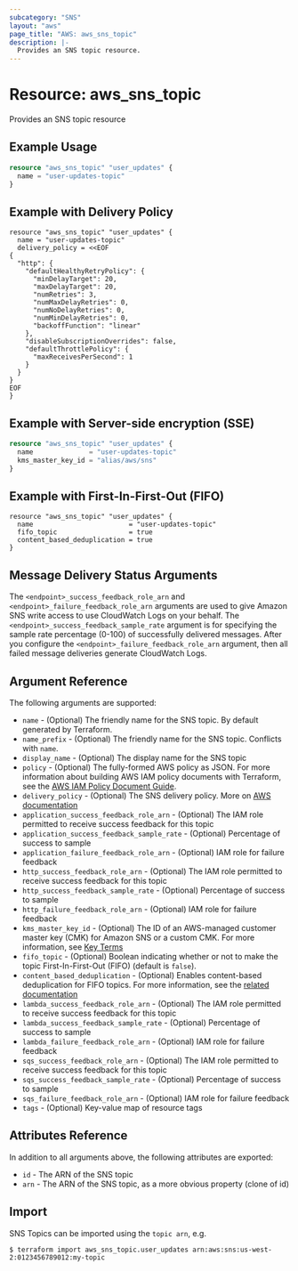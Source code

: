 ```yaml
---
subcategory: "SNS"
layout: "aws"
page_title: "AWS: aws_sns_topic"
description: |-
  Provides an SNS topic resource.
---
```


# Resource: aws_sns_topic

Provides an SNS topic resource

## Example Usage

```terraform
resource "aws_sns_topic" "user_updates" {
  name = "user-updates-topic"
}
```

## Example with Delivery Policy

```hcl
resource "aws_sns_topic" "user_updates" {
  name = "user-updates-topic"
  delivery_policy = <<EOF
{
  "http": {
    "defaultHealthyRetryPolicy": {
      "minDelayTarget": 20,
      "maxDelayTarget": 20,
      "numRetries": 3,
      "numMaxDelayRetries": 0,
      "numNoDelayRetries": 0,
      "numMinDelayRetries": 0,
      "backoffFunction": "linear"
    },
    "disableSubscriptionOverrides": false,
    "defaultThrottlePolicy": {
      "maxReceivesPerSecond": 1
    }
  }
}
EOF
}
```

## Example with Server-side encryption (SSE)

```terraform
resource "aws_sns_topic" "user_updates" {
  name              = "user-updates-topic"
  kms_master_key_id = "alias/aws/sns"
}
```

## Example with First-In-First-Out (FIFO)

```hcl
resource "aws_sns_topic" "user_updates" {
  name                        = "user-updates-topic"
  fifo_topic                  = true
  content_based_deduplication = true
}
```

## Message Delivery Status Arguments

The `<endpoint>_success_feedback_role_arn` and `<endpoint>_failure_feedback_role_arn` arguments are used to give Amazon SNS write access to use CloudWatch Logs on your behalf. The `<endpoint>_success_feedback_sample_rate` argument is for specifying the sample rate percentage (0-100) of successfully delivered messages. After you configure the `<endpoint>_failure_feedback_role_arn` argument, then all failed message deliveries generate CloudWatch Logs.

## Argument Reference

The following arguments are supported:

- `name` - (Optional) The friendly name for the SNS topic. By default generated by Terraform.
- `name_prefix` - (Optional) The friendly name for the SNS topic. Conflicts with `name`.
- `display_name` - (Optional) The display name for the SNS topic
- `policy` - (Optional) The fully-formed AWS policy as JSON. For more information about building AWS IAM policy documents with Terraform, see the [AWS IAM Policy Document Guide](https://learn.hashicorp.com/terraform/aws/iam-policy).
- `delivery_policy` - (Optional) The SNS delivery policy. More on [AWS documentation](https://docs.aws.amazon.com/sns/latest/dg/DeliveryPolicies.html)
- `application_success_feedback_role_arn` - (Optional) The IAM role permitted to receive success feedback for this topic
- `application_success_feedback_sample_rate` - (Optional) Percentage of success to sample
- `application_failure_feedback_role_arn` - (Optional) IAM role for failure feedback
- `http_success_feedback_role_arn` - (Optional) The IAM role permitted to receive success feedback for this topic
- `http_success_feedback_sample_rate` - (Optional) Percentage of success to sample
- `http_failure_feedback_role_arn` - (Optional) IAM role for failure feedback
- `kms_master_key_id` - (Optional) The ID of an AWS-managed customer master key (CMK) for Amazon SNS or a custom CMK. For more information, see [Key Terms](https://docs.aws.amazon.com/sns/latest/dg/sns-server-side-encryption.html#sse-key-terms)
- `fifo_topic` - (Optional) Boolean indicating whether or not to make the topic First-In-First-Out (FIFO) (default is `false`).
- `content_based_deduplication` - (Optional) Enables content-based deduplication for FIFO topics. For more information, see the [related documentation](https://docs.aws.amazon.com/sns/latest/dg/fifo-message-dedup.html)
- `lambda_success_feedback_role_arn` - (Optional) The IAM role permitted to receive success feedback for this topic
- `lambda_success_feedback_sample_rate` - (Optional) Percentage of success to sample
- `lambda_failure_feedback_role_arn` - (Optional) IAM role for failure feedback
- `sqs_success_feedback_role_arn` - (Optional) The IAM role permitted to receive success feedback for this topic
- `sqs_success_feedback_sample_rate` - (Optional) Percentage of success to sample
- `sqs_failure_feedback_role_arn` - (Optional) IAM role for failure feedback
- `tags` - (Optional) Key-value map of resource tags

## Attributes Reference

In addition to all arguments above, the following attributes are exported:

- `id` - The ARN of the SNS topic
- `arn` - The ARN of the SNS topic, as a more obvious property (clone of id)

## Import

SNS Topics can be imported using the `topic arn`, e.g.

```
$ terraform import aws_sns_topic.user_updates arn:aws:sns:us-west-2:0123456789012:my-topic
```
